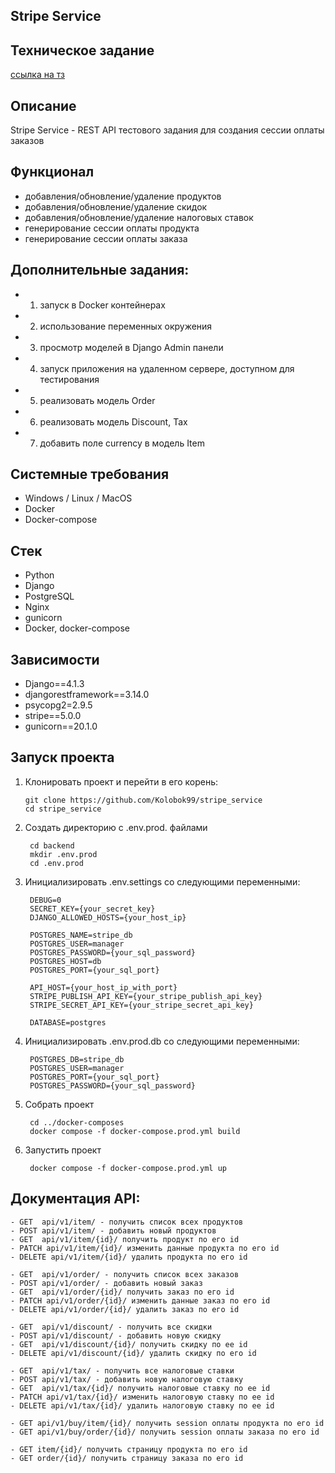 Stripe Service
---
Техническое задание
---
<a href='https://docs.google.com/document/d/1RqJhk-pRDuAk4pH1uqbY9-8uwAqEXB9eRQWLSMM_9sI/edit?usp=sharing'>ссылка на тз</a>

Описание
---
Stripe Service - REST API тестового задания для создания сессии оплаты заказов

Функционал
---
- добавления/обновление/удаление продуктов
- добавления/обновление/удаление скидок
- добавления/обновление/удаление налоговых ставок
- генерирование сессии оплаты продукта
- генерирование сессии оплаты заказа


Дополнительные задания:
---
- 1. запуск в Docker контейнерах
- 2. использование переменных окружения
- 3. просмотр моделей в Django Admin панели
- 4. запуск приложения на удаленном сервере, доступном для тестирования
- 5. реализовать модель Order
- 6. реализовать модель Discount, Tax
- 7. добавить поле currency в модель Item

Системные требования
---
- Windows / Linux / MacOS
- Docker
- Docker-compose

Стек 
---
- Python
- Django
- PostgreSQL
- Nginx
- gunicorn
- Docker, docker-compose

Зависимости
---
- Django==4.1.3
- djangorestframework==3.14.0  
- psycopg2=2.9.5
- stripe==5.0.0
- gunicorn==20.1.0


Запуск проекта
---
1.  Клонировать проект и перейти в его корень:

		git clone https://github.com/Kolobok99/stripe_service
		cd stripe_service

2. Создать директорию с .env.prod. файлами
		
	    cd backend
		mkdir .env.prod
		cd .env.prod

3. Инициализировать .env.settings со следующими переменными:

	    DEBUG=0
		SECRET_KEY={your_secret_key}
		DJANGO_ALLOWED_HOSTS={your_host_ip}

        POSTGRES_NAME=stripe_db
	    POSTGRES_USER=manager
	    POSTGRES_PASSWORD={your_sql_password}
	    POSTGRES_HOST=db
	    POSTGRES_PORT={your_sql_port}
		
        API_HOST={your_host_ip_with_port}
		STRIPE_PUBLISH_API_KEY={your_stripe_publish_api_key}
		STRIPE_SECRET_API_KEY={your_stripe_secret_api_key}
        
		DATABASE=postgres

4. Инициализировать .env.prod.db со следующими переменными:

		POSTGRES_DB=stripe_db
		POSTGRES_USER=manager
		POSTGRES_PORT={your_sql_port}
		POSTGRES_PASSWORD={your_sql_password}

5. Собрать проект

		cd ../docker-composes
		docker compose -f docker-compose.prod.yml build

6. Запустить проект

		docker compose -f docker-compose.prod.yml up


Документация API:
---
    - GET  api/v1/item/ - получить список всех продуктов
    - POST api/v1/item/ - добавить новый продуктов
    - GET  api/v1/item/{id}/ получить продукт по его id
    - PATCH api/v1/item/{id}/ изменить данные продукта по его id
    - DELETE api/v1/item/{id}/ удалить продукта по его id

	- GET  api/v1/order/ - получить список всех заказов
    - POST api/v1/order/ - добавить новый заказ
    - GET  api/v1/order/{id}/ получить заказ по его id
    - PATCH api/v1/order/{id}/ изменить данные заказ по его id
    - DELETE api/v1/order/{id}/ удалить заказ по его id

	- GET  api/v1/discount/ - получить все скидки
	- POST api/v1/discount/ - добавить новую скидку
	- GET  api/v1/discount/{id}/ получить скидку по еe id
	- DELETE api/v1/discount/{id}/ удалить скидку по его id

	- GET  api/v1/tax/ - получить все налоговые ставки
	- POST api/v1/tax/ - добавить новую налоговую ставку
	- GET  api/v1/tax/{id}/ получить налоговые ставку по еe id
	- PATCH api/v1/tax/{id}/ изменить налоговую ставку по ее id
	- DELETE api/v1/tax/{id}/ удалить налоговую ставку по ее id
	
	- GET api/v1/buy/item/{id}/ получить session оплаты продукта по его id
    - GET api/v1/buy/order/{id}/ получить session оплаты заказа по его id

	- GET item/{id}/ получить страницу продукта по его id
    - GET order/{id}/ получить страницу заказа по его id

